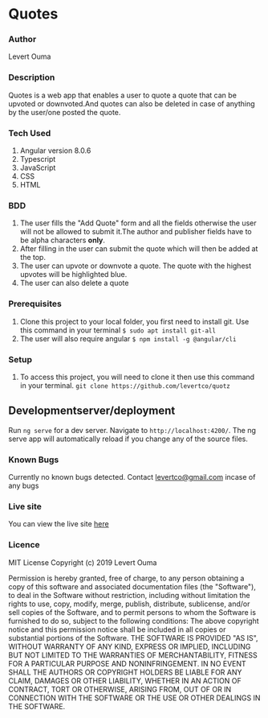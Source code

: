 # Quotes

### Author
Levert Ouma

### Description
Quotes is a web app that enables a user to quote a quote that can be upvoted or downvoted.And quotes can also be deleted in case of anything by the user/one posted the quote.

### Tech Used

1. Angular version 8.0.6 
2. Typescript
3. JavaScript
4. CSS
5. HTML

### BDD

1. The user fills the "Add Quote" form and all the fields otherwise the user will not be allowed to submit it.The author and publisher fields have to be alpha characters **only**.
2. After filling in the user can submit the quote which will then be added at the top.
3. The user can upvote or downvote a quote. The quote with the highest upvotes will be highlighted blue. 
4. The user can also delete a quote


### Prerequisites
1. Clone this project to your local folder, you first need to install git.
  Use this command in your terminal
  `$ sudo apt install git-all`
2. The user will also require angular
    `$ npm install -g @angular/cli`

### Setup
1. To access this project, you will need to clone it then use this command in your terminal.
`git clone https://github.com/levertco/quotz`


## Developmentserver/deployment

Run `ng serve` for a dev server. Navigate to `http://localhost:4200/`. The ng serve app will automatically reload if you change any of the source files.

### Known Bugs
Currently no known bugs detected. Contact levertco@gmail.com incase of any bugs


### Live site
You can view the live site [here](https://levertco.github.io/quotz/)


### Licence
MIT License
Copyright (c) 2019 Levert Ouma

Permission is hereby granted, free of charge, to any person obtaining a copy of this software and associated documentation files (the "Software"), to deal in the Software without restriction, including without limitation the rights to use, copy, modify, merge, publish, distribute, sublicense, and/or sell copies of the Software, and to permit persons to whom the Software is furnished to do so, subject to the following conditions:
The above copyright notice and this permission notice shall be included in all copies or substantial portions of the Software.
THE SOFTWARE IS PROVIDED "AS IS", WITHOUT WARRANTY OF ANY KIND, EXPRESS OR IMPLIED, INCLUDING BUT NOT LIMITED TO THE WARRANTIES OF MERCHANTABILITY, FITNESS FOR A PARTICULAR PURPOSE AND NONINFRINGEMENT. IN NO EVENT SHALL THE AUTHORS OR COPYRIGHT HOLDERS BE LIABLE FOR ANY CLAIM, DAMAGES OR OTHER LIABILITY, WHETHER IN AN ACTION OF CONTRACT, TORT OR OTHERWISE, ARISING FROM, OUT OF OR IN CONNECTION WITH THE SOFTWARE OR THE USE OR OTHER DEALINGS IN THE SOFTWARE.

